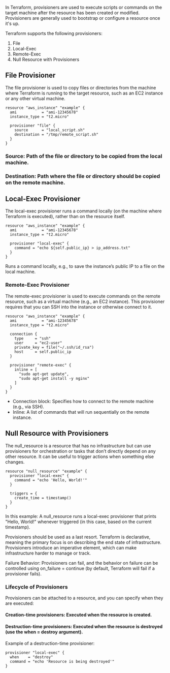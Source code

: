 In Terraform, provisioners are used to execute scripts or commands on the target machine after the resource has been created or modified. Provisioners are generally used to bootstrap or configure a resource once it's up.

Terraform supports the following provisioners:
1. File
2. Local-Exec
3. Remote-Exec
4. Null Resource with Provisioners

## File Provisioner
The file provisioner is used to copy files or directories from the machine where Terraform is running to the target resource, such as an EC2 instance or any other virtual machine.

```t
resource "aws_instance" "example" {
  ami           = "ami-12345678"
  instance_type = "t2.micro"

  provisioner "file" {
    source      = "local_script.sh"
    destination = "/tmp/remote_script.sh"
  }
}
```
### Source: Path of the file or directory to be copied from the local machine.
### Destination: Path where the file or directory should be copied on the remote machine.

## Local-Exec Provisioner
The local-exec provisioner runs a command locally (on the machine where Terraform is executed), rather than on the resource itself.

```t
resource "aws_instance" "example" {
  ami           = "ami-12345678"
  instance_type = "t2.micro"

  provisioner "local-exec" {
    command = "echo ${self.public_ip} > ip_address.txt"
  }
}
```
Runs a command locally, e.g., to save the instance’s public IP to a file on the local machine.

### Remote-Exec Provisioner
The remote-exec provisioner is used to execute commands on the remote resource, such as a virtual machine (e.g., an EC2 instance). This provisioner requires that you can SSH into the instance or otherwise connect to it.

```t
resource "aws_instance" "example" {
  ami           = "ami-12345678"
  instance_type = "t2.micro"

  connection {
    type     = "ssh"
    user     = "ec2-user"
    private_key = file("~/.ssh/id_rsa")
    host     = self.public_ip
  }

  provisioner "remote-exec" {
    inline = [
      "sudo apt-get update",
      "sudo apt-get install -y nginx"
    ]
  }
}
```
* Connection block: Specifies how to connect to the remote machine (e.g., via SSH).
* Inline: A list of commands that will run sequentially on the remote instance.

## Null Resource with Provisioners
The null_resource is a resource that has no infrastructure but can use provisioners for orchestration or tasks that don’t directly depend on any other resource. It can be useful to trigger actions when something else changes.

```t
resource "null_resource" "example" {
  provisioner "local-exec" {
    command = "echo 'Hello, World!'"
  }

  triggers = {
    create_time = timestamp()
  }
}
```
In this example:
A null_resource runs a local-exec provisioner that prints "Hello, World!" whenever triggered (in this case, based on the current timestamp).

Provisioners should be used as a last resort. Terraform is declarative, meaning the primary focus is on describing the end state of infrastructure. Provisioners introduce an imperative element, which can make infrastructure harder to manage or track.

Failure Behavior: Provisioners can fail, and the behavior on failure can be controlled using on_failure = continue (by default, Terraform will fail if a provisioner fails).

### Lifecycle of Provisioners
Provisioners can be attached to a resource, and you can specify when they are executed:

#### Creation-time provisioners: Executed when the resource is created.
#### Destruction-time provisioners: Executed when the resource is destroyed (use the when = destroy argument).

Example of a destruction-time provisioner:
```T
provisioner "local-exec" {
  when    = "destroy"
  command = "echo 'Resource is being destroyed'"
}
```